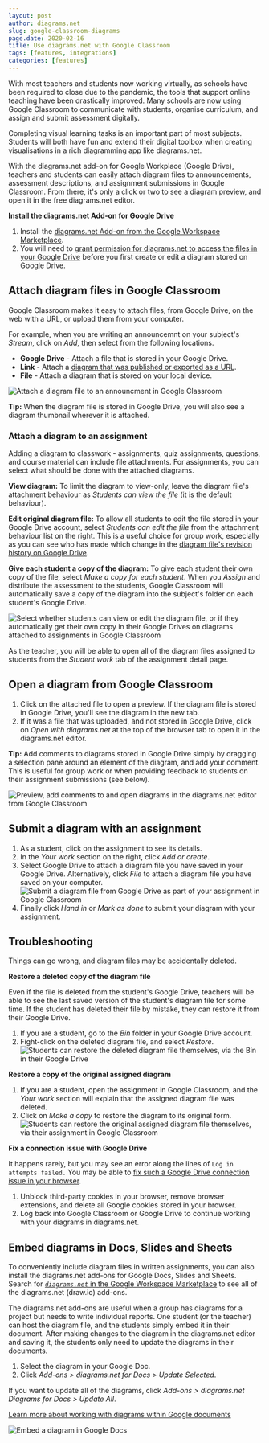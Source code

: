 ```yaml
---
layout: post
author: diagrams.net
slug: google-classroom-diagrams
page.date: 2020-02-16
title: Use diagrams.net with Google Classroom
tags: [features, integrations]
categories: [features]
---
```


With most teachers and students now working virtually, as schools have been required to close due to the pandemic, the tools that support online teaching have been drastically improved. Many schools are now using Google Classroom to communicate with students, organise curriculum, and assign and submit assessment digitally.

Completing visual learning tasks is an important part of most subjects. Students will both have fun and extend their digital toolbox when creating visualisations in a rich diagramming app like diagrams.net.

With the diagrams.net add-on for Google Workplace (Google Drive), teachers and students can easily attach diagram files to announcements, assessment descriptions, and assignment submissions in Google Classroom. From there, it's only a click or two to see a diagram preview, and open it in the free diagrams.net editor.

**Install the diagrams.net Add-on for Google Drive** 

1. Install the [diagrams.net Add-on from the Google Workspace Marketplace](https://workspace.google.com/marketplace/app/diagramsnet/671128082532).
2. You will need to [grant permission for diagrams.net to access the files in your Google Drive](/doc/faq/google-drive-diagrams.html) before you first create or edit a diagram stored on Google Drive.

## Attach diagram files in Google Classroom

Google Classroom makes it easy to attach files, from Google Drive, on the web with a URL, or upload them from your computer. 

For example, when you are writing an announcemnt on your subject's _Stream_, click on _Add_, then select from the following locations.
* **Google Drive** - Attach a file that is stored in your Google Drive. 
* **Link** - Attach a [diagram that was published or exported as a URL](/doc/faq/export-to-url.html).
* **File** - Attach a diagram that is stored on your local device.

<img src="/assets/img/blog/google-classroom-attach-diagram-announcement.png" style="width=100%;max-width:600px;height:auto;" alt="Attach a diagram file to an announcment in Google Classroom">

**Tip:** When the diagram file is stored in Google Drive, you will also see a diagram thumbnail wherever it is attached.

### Attach a diagram to an assignment

Adding a diagram to classwork - assignments, quiz assignments, questions, and course material can include file attachments. For assignments, you can select what should be done with the attached diagrams.

**View diagram:** To limit the diagram to view-only, leave the diagram file's attachment behaviour as _Students can view the file_ (it is the default behaviour).

**Edit original diagram file:** To allow all students to edit the file stored in your Google Drive account, select _Students can edit the file_ from the attachment behaviour list on the right. This is a useful choice for group work, especially as you can see who has made which change in the [diagram file's revision history on Google Drive](/doc/faq/google-drive-revision-history.html).

**Give each student a copy of the diagram:** To give each student their own copy of the file, select _Make a copy for each student_. When you _Assign_ and distribute the assessment to the students, Google Classroom will automatically save a copy of the diagram into the subject's folder on each student's Google Drive.

<img src="/assets/img/blog/google-classroom-select-attachment-behaviour.png" style="width=100%;max-width:600px;height:auto;" alt="Select whether students can view or edit the diagram file, or if they automatically get their own copy in their Google Drives on diagrams attached to assignments in Google Classroom">

As the teacher, you will be able to open all of the diagram files assigned to students from the _Student work_ tab of the assignment detail page. 

## Open a diagram from Google Classroom

1. Click on the attached file to open a preview. If the diagram file is stored in Google Drive, you'll see the diagram in the new tab. 
2. If it was a file that was uploaded, and not stored in Google Drive, click on _Open with diagrams.net_ at the top of the browser tab to open it in the diagrams.net editor.

**Tip:** Add comments to diagrams stored in Google Drive simply by dragging a selection pane around an element of the diagram, and add your comment. This is useful for group work or when providing feedback to students on their assignment submissions (see below).

<img src="/assets/img/blog/google-classroom-diagram-demonstration.gif" style="max-width:100%;height:auto;" alt="Preview, add comments to and open diagrams in the diagrams.net editor from Google Classroom">

## Submit a diagram with an assignment

1. As a student, click on the assignment to see its details. 
2. In the _Your work_ section on the right, click _Add or create_.
3. Select Google Drive to attach a diagram file you have saved in your Google Drive. Alternatively, click _File_ to attach a diagram file you have saved on your computer.
<br /><img src="/assets/img/blog/google-classroom-submit-diagram-assignment.png" style="width=100%;max-width:600px;height:auto;" alt="Submit a diagram file from Google Drive as part of your assignment in Google Classroom">
4. Finally click _Hand in_ or _Mark as done_ to submit your diagram with your assignment. 

## Troubleshooting

Things can go wrong, and diagram files may be accidentally deleted. 

**Restore a deleted copy of the diagram file**

Even if the file is deleted from the student's Google Drive, teachers will be able to see the last saved version of the student's diagram file for some time. If the student has deleted their file by mistake, they can restore it from their Google Drive.

1. If you are a student, go to the _Bin_ folder in your Google Drive account.
2. Fight-click on the deleted diagram file, and select _Restore_.
<br /><img src="/assets/img/blog/google-drive-restore-deleted-diagram.png" style="width=100%;max-width:600px;height:auto;" alt="Students can restore the deleted diagram file themselves, via the Bin in their Google Drive">

**Restore a copy of the original assigned diagram**

1. If you are a student, open the assignment in Google Classroom, and the _Your work_ section will explain that the assigned diagram file was deleted. 
2. Click on _Make a copy_ to restore the diagram to its original form.
<br /><img src="/assets/img/blog/google-classroom-restore-deleted-assigned-diagram.png" style="width=100%;max-width:600px;height:auto;" alt="Students can restore the original assigned diagram file themselves, via their assignment in Google Classroom">

**Fix a connection issue with Google Drive** 

It happens rarely, but you may see an error along the lines of ``Log in attempts failed.`` You may be able to [fix such a Google Drive connection issue in your browser](/doc/faq/google-drive-connection-problems.html). 
1. Unblock third-party cookies in your browser, remove browser extensions, and delete all Google cookies stored in your browser. 
2. Log back into Google Classroom or Google Drive to continue working with your diagrams in diagrams.net.

## Embed diagrams in Docs, Slides and Sheets

To conveniently include diagram files in written assignments, you can also install the diagrams.net add-ons for Google Docs, Slides and Sheets. Search for [_``diagrams.net``_ in the Google Workspace Marketplace](https://gsuite.google.com/u/0/marketplace/search/diagrams.net%20diagram?hl=en) to see all of the diagrams.net (draw.io) add-ons.

The diagrams.net add-ons are useful when a group has diagrams for a project but needs to write individual reports. One student (or the teacher) can host the diagram file, and the students simply embed it in their document. After making changes to the diagram in the diagrams.net editor and saving it, the students only need to update the diagrams in their documents.

1. Select the diagram in your Google Doc.
2. Click _Add-ons > diagrams.net for Docs > Update Selected_.

If you want to update all of the diagrams, click _Add-ons > diagrams.net Diagrams for Docs > Update All_.

[Learn more about working with diagrams within Google documents](/blog/diagrams-google-docs.html)

<img src="/assets/img/blog/addon-google-docs-examples.png" style="max-width:100%;height:auto;" alt="Embed a diagram in Google Docs">